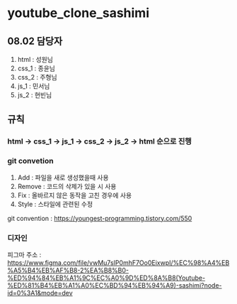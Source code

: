 # youtube_clone_sashimi
## 08.02 담당자
1. html : 성원님
2. css_1 : 종윤님
3. css_2 : 주형님
4. js_1 : 민서님
5. js_2 : 현빈님

## 규칙
### **html -> css_1 -> js_1 -> css_2 -> js_2 -> html** 순으로 진행
### git convetion
1. Add : 파일을 새로 생성했을때 사용
2. Remove : 코드의 삭제가 있을 시 사용
3. Fix : 올바르지 않은 동작을 고친 경우에 사용
4. Style : 스타일에 관련된 수정

git convention : https://youngest-programming.tistory.com/550
   
### 디자인
피그마 주소 : https://www.figma.com/file/vwMu7sIP0mhF7Oo0EixwpI/%EC%98%A4%EB%A5%B4%EB%AF%B8-2%EA%B8%B0-%ED%94%84%EB%A1%9C%EC%A0%9D%ED%8A%B8(Youtube-%ED%81%B4%EB%A1%A0%EC%BD%94%EB%94%A9)-sashimi?node-id=0%3A1&mode=dev